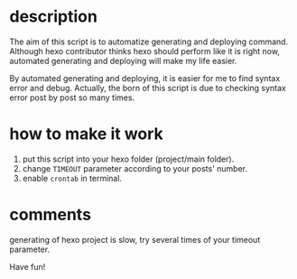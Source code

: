 # description

The aim of this script is to automatize generating and deploying command. Although hexo contributor thinks hexo should perform like it is right now, automated generating and deploying will make my life easier.

By automated generating and deploying, it is easier for me to find syntax error and debug. Actually, the born of this script is due to checking syntax error post by post so many times.

# how to make it work

1. put this script into your hexo folder (project/main folder).
2. change `TIMEOUT` parameter according to your posts' number.
3. enable `crontab` in terminal.

# comments

generating of hexo project is slow, try several times of your timeout parameter.

Have fun!
